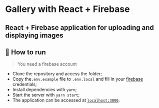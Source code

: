 # Gallery with React + Firebase

## React + Firebase application for uploading and displaying images


## 🚀 How to run

> You need a firebase account

- Clone the repository and access the folder;
- Copy the`.env.example` file to `.env.local` and fill in your [firebase](https://firebase.google.com/docs/storage/web/start) credentials;
- Install dependencies with `yarn`;
- Start the server with  `yarn start`;
- The application can be accessed at [`localhost:3000`](http://localhost:3000).